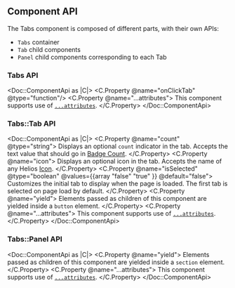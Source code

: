 ## Component API

The Tabs component is composed of different parts, with their own APIs:

- `Tabs` container
- `Tab` child components
- `Panel` child components corresponding to each Tab

### Tabs API

<Doc::ComponentApi as |C|>
  <C.Property @name="onClickTab" @type="function"/>
  <C.Property @name="...attributes">
    This component supports use of [`...attributes`](https://guides.emberjs.com/release/in-depth-topics/patterns-for-components/#toc_attribute-ordering).
  </C.Property>
</Doc::ComponentApi>

### Tabs::Tab API

<Doc::ComponentApi as |C|>
  <C.Property @name="count" @type="string">
    Displays an optional `count` indicator in the tab. Accepts the text value that should go in [Badge Count](/components/badge-count).
  </C.Property>
  <C.Property @name="icon">
    Displays an optional icon in the tab. Accepts the name of any Helios [Icon](/icons/library/library).
  </C.Property>
  <C.Property @name="isSelected" @type="boolean" @values={{array "false" "true" }} @default="false">
    Customizes the initial tab to display when the page is loaded. The first tab is selected on page load by default.
  </C.Property>
  <C.Property @name="yield">
    Elements passed as children of this component are yielded inside a `button` element.
  </C.Property>
  <C.Property @name="...attributes">
    This component supports use of [`...attributes`](https://guides.emberjs.com/release/in-depth-topics/patterns-for-components/#toc_attribute-ordering).
  </C.Property>
</Doc::ComponentApi>

### Tabs::Panel API

<Doc::ComponentApi as |C|>
  <C.Property @name="yield">
    Elements passed as children of this component are yielded inside a `section` element.
  </C.Property>
  <C.Property @name="...attributes">
    This component supports use of [`...attributes`](https://guides.emberjs.com/release/in-depth-topics/patterns-for-components/#toc_attribute-ordering).
  </C.Property>
</Doc::ComponentApi>
